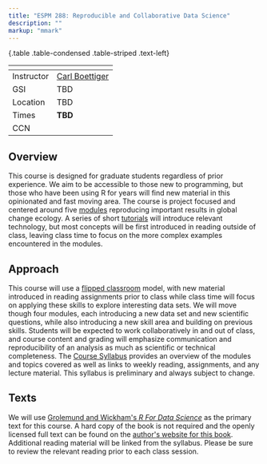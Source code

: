 ```yaml
---
title: "ESPM 288: Reproducible and Collaborative Data Science"
description: ""
markup: "mmark"
---
```



{.table .table-condensed .table-striped .text-left}

 <span></span>     | <span></span>
-----------|-------------------------------------------------------------------
Instructor | [Carl Boettiger](http://carlboettiger.info) <a href="mailto:cboettig@berkeley.edu" title="email"><i class="fa fa-envelope"></i></a><a href="https://twitter.com/cboettig" title="Twitter"> <i class="fa fa-twitter"></i></a> <a href="https://github.com/cboettig" title="GitHub"><i class="fa fa-github"></i></a> |  
GSI        | TBD <a href="" title="email"><i class="fa fa-envelope"></i></a> <a href="https://github.com/tbd" title="GitHub"><i class="fa fa-github"></i></a> |  
Location   |  TBD                               |   
Times      | **TBD**     |  
CCN        |                                     |  



## Overview

This course is designed for graduate students regardless of prior experience. We aim to be accessible to those new to programming, but those who have been using R for years will find new material in this opinionated and fast moving area.  The course is project focused and centered around five [modules](/modules) reproducing important results in global change ecology.  A series of short [tutorials](/tutorials) will introduce relevant technology, but most concepts will be first introduced in reading outside of class, leaving class time to focus on the more complex examples encountered in the modules.  

## Approach

This course will use a [flipped classroom](https://en.wikipedia.org/wiki/Flipped_classroom) model, with new material
introduced in reading assignments prior to class while class time will
focus on applying these skills to explore interesting data sets. We
will move though four modules, each introducing a new data set and
new scientific questions, while also introducing a new skill area and 
building on previous skills. Students will be expected to work collaboratively
in and out of class, and course content and grading will emphasize
communication and reproducibility of an analysis as much as scientific
or technical completeness.  The [Course Syllabus](/syllabus/)
provides an overview of the modules and topics covered as well as links
to weekly reading, assignments, and any lecture material.  This syllabus
is preliminary and always subject to change.

## Texts

We will use [Grolemund and Wickham's *R For Data Science*](http://amzn.to/2aHLAQ1) 
as the primary text for this course. A hard copy of the book is not
required and the openly licensed full text can be found on the [author's website for this book](http://r4ds.had.co.nz/). Additional reading material will be linked
from the syllabus.  Please be sure to review the relevant reading prior to
each class session.  
